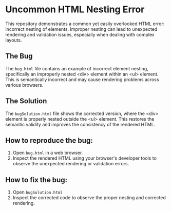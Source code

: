 # Uncommon HTML Nesting Error

This repository demonstrates a common yet easily overlooked HTML error: incorrect nesting of elements.  Improper nesting can lead to unexpected rendering and validation issues, especially when dealing with complex layouts.

## The Bug
The `bug.html` file contains an example of incorrect element nesting, specifically an improperly nested &lt;div&gt; element within an &lt;ul&gt; element. This is semantically incorrect and may cause rendering problems across various browsers.

## The Solution
The `bugSolution.html` file shows the corrected version, where the &lt;div&gt; element is properly nested outside the &lt;ul&gt; element. This restores the semantic validity and improves the consistency of the rendered HTML.

## How to reproduce the bug:
1. Open `bug.html` in a web browser.
2. Inspect the rendered HTML using your browser's developer tools to observe the unexpected rendering or validation errors. 

## How to fix the bug:
1. Open `bugSolution.html`
2. Inspect the corrected code to observe the proper nesting and corrected rendering.